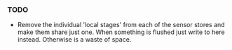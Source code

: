 ### TODO
- Remove the individual 'local stages' from each of the sensor stores
and make them share just one. When something is flushed just write to
here instead. Otherwise is a waste of space.
